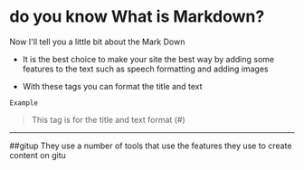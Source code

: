 # do you know What is Markdown?

Now I'll tell you a little bit about the Mark Down

- It is the best choice to make your site the best way by adding some features to the text such as speech formatting and adding images
 + With these tags you can format the title and text
 
`Example`
>  This tag is for the title and text format (#)
---

##gitup They use a number of tools that use the features they use to create content on gitu
